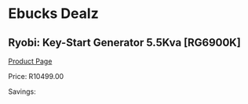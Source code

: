 
# Ebucks Dealz
## Ryobi: Key-Start Generator 5.5Kva [RG6900K]
[Product Page](https://www.ebucks.com/web/shop/productSelected.do?prodId=1142195833&catId=854105660)

Price: R10499.00

Savings: 


	